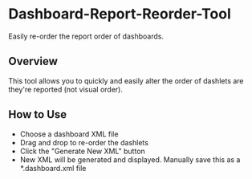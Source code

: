 # Dashboard-Report-Reorder-Tool
Easily re-order the report order of dashboards.


## Overview

This tool allows you to quickly and easily alter the order of dashlets are they're reported (not visual order).

## How to Use

- Choose a dashboard XML file
- Drag and drop to re-order the dashlets
- Click the "Generate New XML" button
- New XML will be generated and displayed. Manually save this as a *.dashboard.xml file
